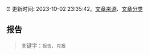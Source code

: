 :alarm_clock: 更新时间: 2023-10-02 23:35:42。[文章来源](/README.md)、[文章分类](/TAGS.md)

## 报告


> 关键字：`报告`、`月报`



